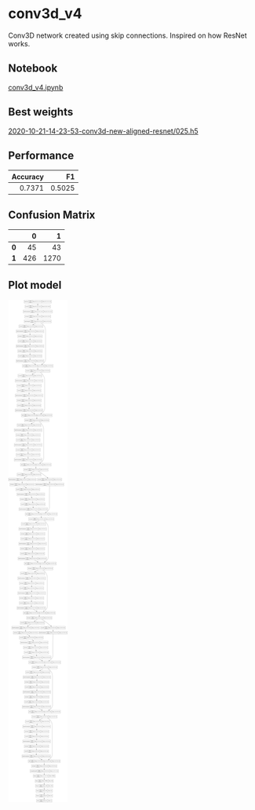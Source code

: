 # conv3d_v4

Conv3D network created using skip connections. Inspired on how ResNet works.

## Notebook

[conv3d_v4.ipynb](https://github.com/werlang/emolearn-ml-model/blob/main/conv3d_v4/conv3d_v4.ipynb)

## Best weights

[2020-10-21-14-23-53-conv3d-new-aligned-resnet/025.h5](https://drive.google.com/file/d/12fSbMV4Hiw98eCv3Z2DglPl9l-z4-32B/view?usp=sharing)

## Performance

| Accuracy |     F1 |
| -------: | -----: |
|   0.7371 | 0.5025 |

## Confusion Matrix

|       |    0 |    1 |
| ----- | ---: | ---: |
| **0** |   45 |   43 |
| **1** |  426 | 1270 |

## Plot model

![image](conv3d_v4.png)
